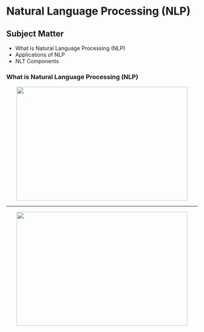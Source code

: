 # Natural Language Processing (NLP)

## Subject Matter
- What is Natural Language Processing (NLP) 
- Applications of NLP 
- NLT Components

### What is Natural Language Processing (NLP)

<p align="center">
    <img src="https://user-images.githubusercontent.com/8760590/150850051-08290953-a3c6-40bc-b7f8-e651100eaf5e.png" width="450" height="300"/>
</p>

------

<p align="center">
    <img src="https://user-images.githubusercontent.com/8760590/150850470-decf975e-102a-4a46-a166-cacd83ab6e41.png" width="450" height="300"/>
</p>
